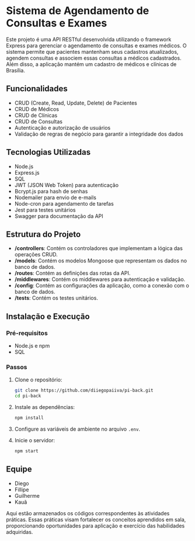 # Sistema de Agendamento de Consultas e Exames

Este projeto é uma API RESTful desenvolvida utilizando o framework Express para gerenciar o agendamento de consultas e exames médicos. O sistema permite que pacientes mantenham seus cadastros atualizados, agendem consultas e associem essas consultas a médicos cadastrados. Além disso, a aplicação mantém um cadastro de médicos e clínicas de Brasília.

## Funcionalidades

- CRUD (Create, Read, Update, Delete) de Pacientes
- CRUD de Médicos
- CRUD de Clínicas
- CRUD de Consultas
- Autenticação e autorização de usuários
- Validação de regras de negócio para garantir a integridade dos dados

## Tecnologias Utilizadas

- Node.js
- Express.js
- SQL
- JWT (JSON Web Token) para autenticação
- Bcrypt.js para hash de senhas
- Nodemailer para envio de e-mails
- Node-cron para agendamento de tarefas
- Jest para testes unitários
- Swagger para documentação da API

## Estrutura do Projeto

- **/controllers**: Contém os controladores que implementam a lógica das operações CRUD.
- **/models**: Contém os modelos Mongoose que representam os dados no banco de dados.
- **/routes**: Contém as definições das rotas da API.
- **/middlewares**: Contém os middlewares para autenticação e validação.
- **/config**: Contém as configurações da aplicação, como a conexão com o banco de dados.
- **/tests**: Contém os testes unitários.

## Instalação e Execução

### Pré-requisitos

- Node.js e npm
- SQL

### Passos

1. Clone o repositório:
   ```bash
   git clone https://github.com/diiegopaiiva/pi-back.git
   cd pi-back

2. Instale as dependências:
   ```bash
   npm install

3. Configure as variáveis de ambiente no arquivo `.env`.

4. Inicie o servidor:
   ```bash
   npm start

## Equipe
- Diego
- Fillipe
- Guilherme
- Kauã

Aqui estão armazenados os códigos correspondentes às atividades práticas. Essas práticas visam fortalecer os conceitos aprendidos em sala, proporcionando oportunidades para aplicação e exercício das habilidades adquiridas.
